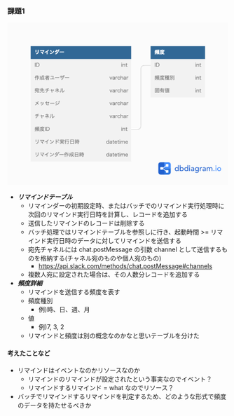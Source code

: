 ### 課題1
![](./work/db-modeling4.png)

- ***リマインドテーブル***
  - リマインダーの初期設定時、またはバッチでのリマインド実行処理時に次回のリマインド実行日時を計算し、レコードを追加する
  - 送信したリマインドのレコードは削除する
  - バッチ処理ではリマインドテーブルを参照しに行き、起動時間 >= リマインド実行日時のデータに対してリマインドを送信する
  - 宛先チャネルには chat.postMessage の引数 channel として送信するものを格納する(チャネル宛のものや個人宛のもの)
    - https://api.slack.com/methods/chat.postMessage#channels
  - 複数人宛に設定された場合は、その人数分レコードを追加する
- ***頻度詳細***
  - リマインドを送信する頻度を表す
  - 頻度種別
    - 例)時、日、週、月
  - 値
    - 例)7, 3, 2
  - リマインドと頻度は別の概念なのかなと思いテーブルを分けた

#### 考えたことなど
- リマインドはイベントなのかリソースなのか
  - リマインドのリマインドが設定されたという事実なのでイベント？
  - リマインドするリマインド = what なのでリソース？
- バッチでリマインドするリマインドを判定するため、どのような形式で頻度のデータを持たせるべきか